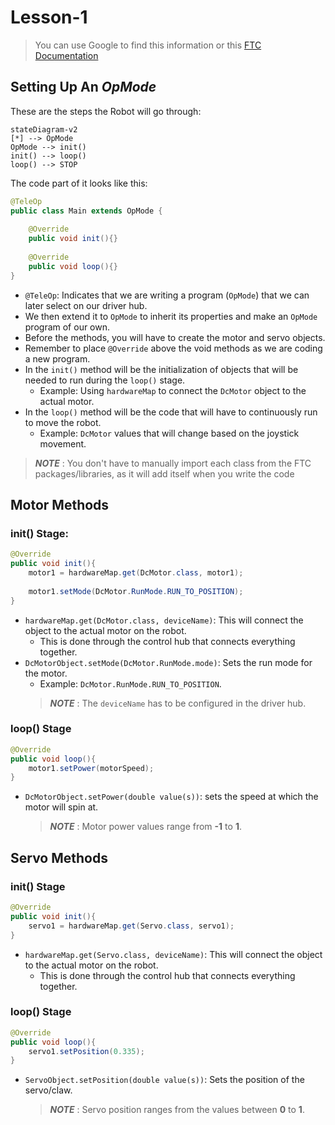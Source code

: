 # Lesson-1

> You can use Google to find this information or this [FTC Documentation](https://ftctechnh.github.io/ftc_app/doc/javadoc/index.html)

## Setting Up An _OpMode_

These are the steps the Robot will go through:
```mermaid
stateDiagram-v2
[*] --> OpMode
OpMode --> init()
init() --> loop()
loop() --> STOP 
```

The code part of it looks like this:
```java
@TeleOp
public class Main extends OpMode {
    
    @Override
    public void init(){}
    
    @Override
    public void loop(){}
}
```

- `@TeleOp`: Indicates that we are writing a program (`OpMode`) that we can later select on our driver hub.
- We then extend it to `OpMode` to inherit its properties and make an `OpMode` program of our own.
- Before the methods, you will have to create the motor and servo objects.
- Remember to place `@Override` above the void methods as we are coding a new program.
- In the `init()` method will be the initialization of objects that will be needed to run during the `loop()` stage.
  - Example: Using `hardwareMap` to connect the `DcMotor` object to the actual motor.
- In the `loop()` method will be the code that will have to continuously run to move the robot.
  - Example: `DcMotor` values that will change based on the joystick movement. 

>***NOTE*** : You don't have to manually import each class from the FTC packages/libraries, as it will add itself when you write the code

## Motor Methods

### init() Stage:

```java
@Override
public void init(){
    motor1 = hardwareMap.get(DcMotor.class, motor1);
    
    motor1.setMode(DcMotor.RunMode.RUN_TO_POSITION);
}
```

- `hardwareMap.get(DcMotor.class, deviceName)`: This will connect the object to the actual motor on the robot.
  - This is done through the control hub that connects everything together.
- `DcMotorObject.setMode(DcMotor.RunMode.mode)`: Sets the run mode for the motor.
  - Example: `DcMotor.RunMode.RUN_TO_POSITION`.
  >***NOTE*** : The `deviceName` has to be configured in the driver hub.

### loop() Stage

```java
@Override
public void loop(){
    motor1.setPower(motorSpeed);
}
```

- `DcMotorObject.setPower(double value(s))`: sets the speed at which the motor will spin at.
  >***NOTE*** : Motor power values range from **-1** to **1**.


## Servo Methods

### init() Stage

```java
@Override
public void init(){
    servo1 = hardwareMap.get(Servo.class, servo1);
}
```

- `hardwareMap.get(Servo.class, deviceName)`: This will connect the object to the actual motor on the robot.
  - This is done through the control hub that connects everything together.

### loop() Stage

```java
@Override
public void loop(){
    servo1.setPosition(0.335);
}
```

- `ServoObject.setPosition(double value(s))`: Sets the position of the servo/claw.
  >***NOTE*** : Servo position ranges from the values between **0** to **1**.

